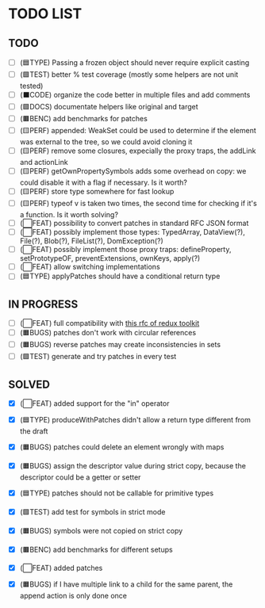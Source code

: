 # TODO LIST

## TODO

- [ ] (🟦TYPE) Passing a frozen object should never require explicit casting
- [ ] (🟩TEST) better % test coverage (mostly some helpers are not unit tested)
- [ ] (⬛CODE) organize the code better in multiple files and add comments
- [ ] (🟪DOCS) documentate helpers like original and target
- [ ] (🟫BENC) add benchmarks for patches
- [ ] (🟨PERF) appended: WeakSet could be used to determine if the element was external to the tree, so we could avoid cloning it
- [ ] (🟨PERF) remove some closures, expecially the proxy traps, the addLink and actionLink
- [ ] (🟨PERF) getOwnPropertySymbols adds some overhead on copy: we could disable it with a flag if necessary. Is it worth?
- [ ] (🟨PERF) store type somewhere for fast lookup
- [ ] (🟨PERF) typeof v is taken two times, the second time for checking if it's a function. Is it worth solving?
- [ ] (⬜FEAT) possibility to convert patches in standard RFC JSON format
- [ ] (⬜FEAT) possibly implement those types: TypedArray, DataView(?), File(?), Blob(?), FileList(?), DomException(?)
- [ ] (⬜FEAT) possibly implement those proxy traps: defineProperty, setPrototypeOF, preventExtensions, ownKeys, apply(?)
- [ ] (⬜FEAT) allow switching implementations
- [ ] (🟦TYPE) applyPatches should have a conditional return type

## IN PROGRESS

- [ ] (⬜FEAT) full compatibility with [this rfc of redux toolkit](https://github.com/reduxjs/redux-toolkit/pull/3074)
- [ ] (🟧BUGS) patches don't work with circular references
- [ ] (🟧BUGS) reverse patches may create inconsistencies in sets
- [ ] (🟩TEST) generate and try patches in every test

## SOLVED

- [x] (⬜FEAT) added support for the "in" operator
- [x] (🟦TYPE) produceWithPatches didn't allow a return type different from the draft
- [x] (🟧BUGS) patches could delete an element wrongly with maps
- [x] (🟧BUGS) assign the descriptor value during strict copy, because the descriptor could be a getter or setter
- [x] (🟦TYPE) patches should not be callable for primitive types
- [x] (🟩TEST) add test for symbols in strict mode 
- [x] (🟧BUGS) symbols were not copied on strict copy
- [x] (🟫BENC) add benchmarks for different setups
- [x] (⬜FEAT) added patches
- [x] (🟧BUGS) if I have multiple link to a child for the same parent, the append action is only done once


